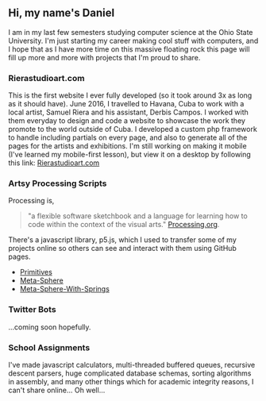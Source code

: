 ## Hi, my name's Daniel
I am in my last few semesters studying computer science at the Ohio State University.  I'm just starting my career making cool stuff with computers, and I hope that as I have more time on this massive floating rock this page will fill up more and more with projects that I'm proud to share.

### Rierastudioart.com
This is the first website I ever fully developed (so it took around 3x as long as it should have).  June 2016, I travelled to Havana, Cuba to work with a local artist, Samuel Riera and his assistant, Derbis Campos.  I worked with them everyday to design and code a website to showcase the work they promote to the world outside of Cuba.  I developed a custom php framework to handle including partials on every page, and also to generate all of the pages for the artists and exhibitions. I'm still working on making it mobile (I've learned my mobile-first lesson), but view it on a desktop by following this link: [Rierastudioart.com](http://www.rierastudioart.com)

### Artsy Processing Scripts
Processing is, 
> "a flexible software sketchbook and a language for learning how to code within the context of the visual arts." 
>[Processing.org](processing.org).  

There's a javascript library, p5.js, which I used to transfer some of my projects online so others can see and interact with them using GitHub pages.  
* [Primitives](https://dankrajnak.github.io/primitives)
* [Meta-Sphere](https://dankrajnak.github.io/meta-sphere)
* [Meta-Sphere-With-Springs](https://dankrajnak.github.io/meta-sphere)

### Twitter Bots
...coming soon hopefully.

### School Assignments
I've made javascript calculators, multi-threaded buffered queues, recursive descent parsers, huge complicated database schemas, sorting algorithms in assembly, and many other things which for academic integrity reasons, I can't share online... Oh well...
